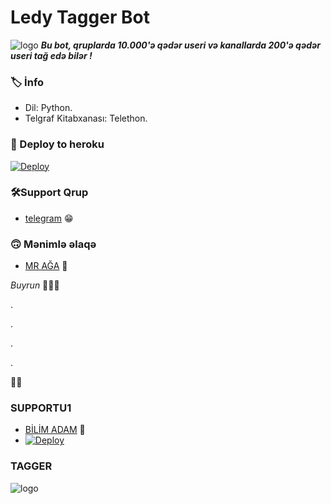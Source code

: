 # Ledy Tagger Bot
![logo](https://telegra.ph/file/be2565e79a66775c9c837.jpg)
_**Bu bot, qruplarda 10.000'ə qədər useri və kanallarda 200'ə qədər useri tağ edə bilər !**_

### 🏷 İnfo
- Dil: Python.
- Telgraf Kitabxanası: Telethon.

### 🚀 Deploy to heroku
[![Deploy](https://www.herokucdn.com/deploy/button.svg)](https://heroku.com/deploy?template=https://github.com/AzeMusic/LedyTagger)

### 🛠️Support Qrup
- [telegram](https://t.me/SOQrup) 😁

### 🙃 Mənimlə əlaqə
- [MR AĞA](https://t.me/tenha055) 👻

_Buyrun_ 👀👀👀

.


.



.



.


👻👻

### SUPPORTU1
- [BİLİM ADAM](https://t.me/ruzgar_alican) 🌹
- [![Deploy](https://www.herokucdn.com/deploy/button.svg)](https://heroku.com/deploy)
### TAGGER
![logo](https://telegra.ph/file/be2565e79a66775c9c837.jpg)
